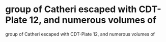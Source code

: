 # group of Catheri escaped with CDT-Plate 12, and numerous volumes of

group of Catheri escaped with CDT-Plate 12, and numerous volumes of